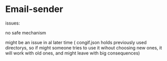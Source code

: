 # Email-sender

issues:

no safe mechanism

might be an issue in al later time ( congif.json holds previously used directorys, so if might someone tries to use it wihout choosing new ones, it will work with old ones, and might leave with big consequences)
